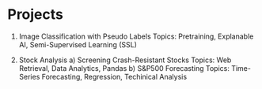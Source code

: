 # Projects

1. Image Classification with Pseudo Labels
    Topics: Pretraining, Explanable AI, Semi-Supervised Learning (SSL)
  
2. Stock Analysis
    a) Screening Crash-Resistant Stocks
        Topics: Web Retrieval, Data Analytics, Pandas 
    b) S&P500 Forecasting
        Topics: Time-Series Forecasting, Regression, Techinical Analysis
